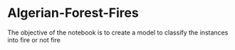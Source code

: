 # Algerian-Forest-Fires
The objective of the notebook is to create a model to classify the instances into fire or not fire
